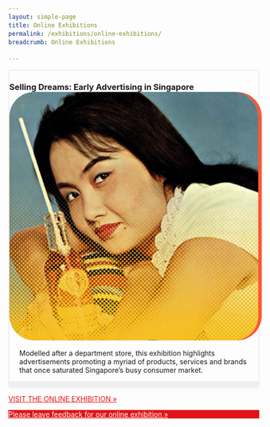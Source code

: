 ```yaml
---
layout: simple-page
title: Online Exhibitions
permalink: /exhibitions/online-exhibitions/
breadcrumb: Online Exhibitions

---
```


<section class="sgds-section__online">
    
<div class="sgds-container__exh__card padding padding--bottom--lg" style="border: 2px solid #efefef; box-shadow: 0px 2px 3px #efefef; border-radius: 5px; margin-bottom: 15px;">
    <div class="row">
        <div class="col padding--bottom--xs">
            <h3 style="margin-bottom: 0px;"><strong>Selling Dreams: Early Advertising in Singapore</strong></h3>
        </div>
    </div>
    <div class="row">
        <div class="col">
            <img src="/images/event-images/sellingdreams/selling-dreams-thumbnail_2.jpg" alt="Selling Dreams: Early Advertising in Singapore" style="border-radius: 10%; box-shadow: 7px 0 #FF5733;">
        </div>
        <div class="col is-two-thirds">
            <div class="row">
                 <p style="padding: 0 20px;">Modelled after a department store, this exhibition highlights advertisements promoting a myriad of products, services and brands that once saturated Singapore’s busy consumer market.
                </p>
            </div>
            <div class="sgds-container__exh__break padding">
                <div class="row">
                    <div class="col is-2-tablet is-2-mobile" style="padding: 5px 0; background-color: #efefef;">
                    </div>
                </div>
            </div>
        </div>
    </div>
</div>

<div class="sgds-container__exh__description">
    <div class="row">
        <div class="col">
            <a href="http://www.nlb.gov.sg/exhibitions/sellingdreams/" target="_blank" style="color:#E21216;"><p>VISIT THE ONLINE EXHIBITION &#187;</p></a>
        </div>
    </div>
</div>
    
<div class="sgds-container__exh__feedback">
    <div class="row">
        <div class="col is-full" style="background-color: #E21216;">
            <a href="https://efm.jusfeedback.com/Community/se/705E3ED976142197" target="_blank" style="color:#fff;"><p>Please leave feedback for our online exhibition &#187;</p></a>
        </div>
    </div>
</div>

    
</section>